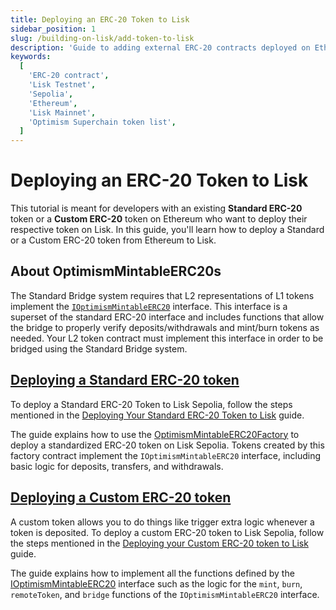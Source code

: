 ```yaml
---
title: Deploying an ERC-20 Token to Lisk
sidebar_position: 1
slug: /building-on-lisk/add-token-to-lisk
description: 'Guide to adding external ERC-20 contracts deployed on Ethereum to Lisk network.'
keywords:
  [
    'ERC-20 contract',
    'Lisk Testnet',
    'Sepolia',
    'Ethereum',
    'Lisk Mainnet',
    'Optimism Superchain token list',
  ]
---
```


# Deploying an ERC-20 Token to Lisk
This tutorial is meant for developers with an existing **Standard ERC-20** token or a **Custom ERC-20** token on Ethereum who want to deploy their respective token on Lisk.
In this guide, you'll learn how to deploy a Standard or a Custom ERC-20 token from Ethereum to Lisk.

## About OptimismMintableERC20s

The Standard Bridge system requires that L2 representations of L1 tokens implement the [`IOptimismMintableERC20`](https://github.com/ethereum-optimism/optimism/blob/v1.1.4/packages/contracts-bedrock/src/universal/IOptimismMintableERC20.sol) interface.
This interface is a superset of the standard ERC-20 interface and includes functions that allow the bridge to properly verify deposits/withdrawals and mint/burn tokens as needed.
Your L2 token contract must implement this interface in order to be bridged using the Standard Bridge system.

<!-- Lisk uses [Optimism's Superchain token list](https://github.com/ethereum-optimism/ethereum-optimism.github.io/blob/master/optimism.tokenlist.json) as a reference for tokens that have been deployed on Lisk. -->

<!-- :::warning

Tokens approved in the GitHub repository are not necessarily listed on the [Lisk Bridge](https://sepolia-bridge.lisk.com).

**Disclaimer:** Lisk does not endorse any of the tokens that are listed in the [**ethereum-optimism.github.io**](https://github.com/ethereum-optimism/ethereum-optimism.github.io) repository and rely on the preliminary checks put in place, which include the [**automated checks**](https://github.com/ethereum-optimism/ethereum-optimism.github.io?tab=readme-ov-file#automated-checks) listed on the repository.
::: -->

<!-- ## Adding your token to the list

To add your token to the Lisk Token list, perform the following steps. -->

## [Deploying a Standard ERC-20 token](./standard-token.md)

To deploy a Standard ERC-20 Token to Lisk Sepolia, follow the steps mentioned in the [Deploying Your Standard ERC-20 Token to Lisk](./standard-token.md) guide.

The guide explains how to use the [OptimismMintableERC20Factory](https://github.com/ethereum-optimism/optimism/blob/186e46a47647a51a658e699e9ff047d39444c2de/packages/contracts-bedrock/contracts/universal/OptimismMintableERC20Factory.sol) to deploy a standardized ERC-20 token on Lisk Sepolia.
Tokens created by this factory contract implement the `IOptimismMintableERC20` interface, including basic logic for deposits, transfers, and withdrawals.



## [Deploying a Custom ERC-20 token](./custom-token.mdx)

A custom token allows you to do things like trigger extra logic whenever a token is deposited.
To deploy a custom ERC-20 token to Lisk Sepolia, follow the steps mentioned in the [Deploying your Custom ERC-20 token to Lisk](./custom-token.mdx) guide.

The guide explains how to implement all the functions defined by the [IOptimismMintableERC20](https://github.com/ethereum-optimism/optimism/blob/v1.1.4/packages/contracts-bedrock/src/universal/IOptimismMintableERC20.sol) interface such as the logic for the `mint`, `burn`, `remoteToken`, and `bridge` functions of the `IOptimismMintableERC20` interface.

<!-- ### Step 2: Submit details of your token

Follow the instructions in the [ethereum-optimism.github.io repository's README](https://github.com/ethereum-optimism/ethereum-optimism.github.io?tab=readme-ov-file#superchain-token-list) and submit a pull request containing the required details for your token.
You must specify a section for `lisk-sepolia` and/or `lisk` in your token's `data.json` file.
For more information, check out the currently active [pull requests](https://github.com/ethereum-optimism/ethereum-optimism.github.io/pulls) for adding an ERC-20 token to the Lisk network.

### Step 3: Await final approval

Tokens approved in the GitHub repository are not necessarily listed on the Lisk Bridge; their listing is neither guaranteed nor automatic.
Lisk Bridge reviews are conducted manually by the Lisk team.
For more information, please visit our [Discord](https://lisk.chat/). -->



